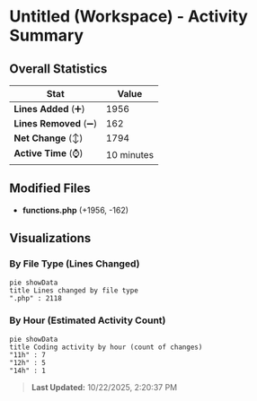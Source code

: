 # Untitled (Workspace) - Activity Summary 

## Overall Statistics

| Stat                   | Value                                                             |
| ---------------------- | ----------------------------------------------------------------- |
| **Lines Added** (➕)   | 1956                                          |
| **Lines Removed** (➖) | 162                                        |
| **Net Change** (↕)    | 1794                |
| **Active Time** (⌚)   | 10 minutes |


## Modified Files
- **functions.php** (+1956, -162)

## Visualizations

### By File Type (Lines Changed)

```mermaid
pie showData
title Lines changed by file type
".php" : 2118
```

### By Hour (Estimated Activity Count)

```mermaid
pie showData
title Coding activity by hour (count of changes)
"11h" : 7
"12h" : 5
"14h" : 1
```


> **Last Updated:** 10/22/2025, 2:20:37 PM